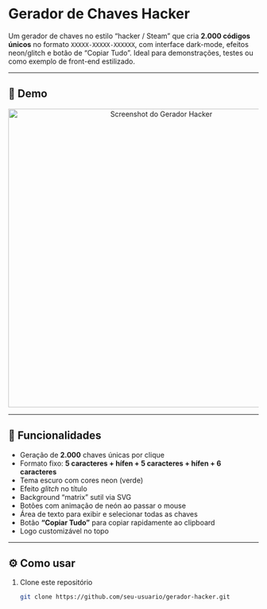 # Gerador de Chaves Hacker

Um gerador de chaves no estilo “hacker / Steam” que cria **2.000 códigos únicos** no formato `XXXXX-XXXXX-XXXXXX`, com interface dark-mode, efeitos neon/glitch e botão de “Copiar Tudo”. Ideal para demonstrações, testes ou como exemplo de front-end estilizado.

---

## 📸 Demo

<div align="center">
  <img src="caminho/para/screenshot.png" alt="Screenshot do Gerador Hacker" width="600px">
</div>

---

## 🚀 Funcionalidades

- Geração de **2.000** chaves únicas por clique  
- Formato fixo: **5 caracteres + hífen + 5 caracteres + hífen + 6 caracteres**  
- Tema escuro com cores neon (verde)  
- Efeito *glitch* no título  
- Background “matrix” sutil via SVG  
- Botões com animação de neón ao passar o mouse  
- Área de texto para exibir e selecionar todas as chaves  
- Botão **“Copiar Tudo”** para copiar rapidamente ao clipboard  
- Logo customizável no topo

---

## ⚙️ Como usar

1. Clone este repositório  
   ```bash
   git clone https://github.com/seu-usuario/gerador-hacker.git
